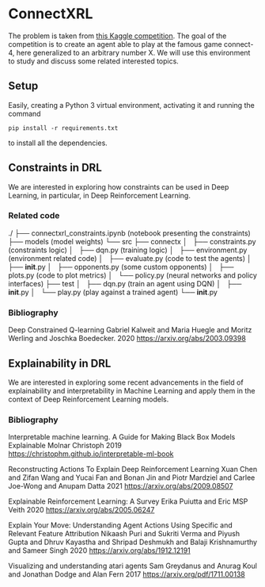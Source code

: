 # ConnectXRL

The problem is taken from [this Kaggle competition](https://www.kaggle.com/c/connectx). The goal of the competition is to create an agent able to play at the famous game connect-4, here generalized to an arbitrary number X. We will use this environment to study and discuss some related interested topics.

## Setup

Easily, creating a Python 3 virtual environment, activating it and running the command

```
pip install -r requirements.txt
```

to install all the dependencies.

## Constraints in DRL

We are interested in exploring how constraints can be used in Deep Learning, in particular, in Deep Reinforcement Learning.

### Related code

./
├── connectxrl_constraints.ipynb (notebook presenting the constraints)
├── models (model weights)
└── src
    ├── connectx
    │   ├── constraints.py (constraints logic)
    │   ├── dqn.py (training logic)
    │   ├── environment.py (environment related code)
    │   ├── evaluate.py (code to test the agents)
    │   ├── __init__.py
    │   ├── opponents.py (some custom opponents)
    │   ├── plots.py (code to plot metrics)
    │   └── policy.py (neural networks and policy interfaces)
    ├── test
    │   ├── dqn.py (train an agent using DQN)
    │   ├── __init__.py
    │   └── play.py (play against a trained agent)
    └── __init__.py


### Bibliography

Deep Constrained Q-learning
Gabriel Kalweit and Maria Huegle and Moritz Werling and Joschka Boedecker.
2020
https://arxiv.org/abs/2003.09398


## Explainability in DRL

We are interested in exploring some recent advancements in the field of explainability and interpretability in Machine Learning and apply them in the context of Deep Reinforcement Learning models.

### Bibliography

Interpretable machine learning. A Guide for Making Black Box Models Explainable
Molnar Christoph
2019
https://christophm.github.io/interpretable-ml-book

Reconstructing Actions To Explain Deep Reinforcement Learning
Xuan Chen and Zifan Wang and Yucai Fan and Bonan Jin and Piotr Mardziel and Carlee Joe-Wong and Anupam Datta
2021
https://arxiv.org/abs/2009.08507

Explainable Reinforcement Learning: A Survey
Erika Puiutta and Eric MSP Veith
2020
https://arxiv.org/abs/2005.06247

Explain Your Move: Understanding Agent Actions Using Specific and Relevant Feature Attribution
Nikaash Puri and Sukriti Verma and Piyush Gupta and Dhruv Kayastha and Shripad Deshmukh and Balaji Krishnamurthy and Sameer Singh
2020
https://arxiv.org/abs/1912.12191

Visualizing and understanding atari agents
Sam Greydanus and Anurag Koul and Jonathan Dodge and Alan Fern
2017
https://arxiv.org/pdf/1711.00138
